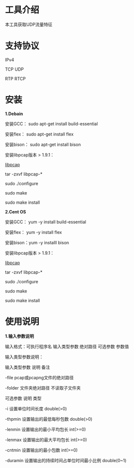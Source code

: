 # 工具介绍

本工具获取UDP流量特征
# 支持协议

IPv4

TCP UDP

RTP RTCP
# 安装

**1.Debain**

安装GCC： sudo apt-get install build-essential

安装flex： sudo apt-get install flex

安装bison： sudo apt-get install bison

安装libpcap版本 > 1.9.1：

[libpcap](https://www.tcpdump.org/release)

tar -zxvf libpcap-*

sudo ./configure

sudo make

sudo make install


**2.Cent OS**

安装GCC： yum -y install build-essential

安装flex： yum -y install flex

安装bison：yum -y installl bison

安装libpcap版本 > 1.9.1：

[libpcap](https://www.tcpdump.org/release)

tar -zxvf libpcap-*

sudo ./configure

sudo make

sudo make install

# 使用说明

**1.输入参数说明**

输入格式：可执行程序名 输入类型参数 绝对路径 可选参数 参数值 
     
输入类型参数说明：

输入类型参数 说明 备注

-file pcap或pcapng文件的绝对路径

-folder 文件夹绝对路径 不读取子文件夹 
   
可选参数             说明                  类型

   -i           设置单位时间长度          double(>0)
   
   -thpmin      设置输出的最低每秒包数    double(>0)
   
   -lenmin      设置输出的最小平均包长    int(>=0)
   
   -lenmax      设置输出的最大平均包长    int(>=0)
   
   -cntmin      设置输出的最小包数        int(>=0)
   
   -duramin     设置输出的持续时间占单位时间最小比例 double(0~1)
   

